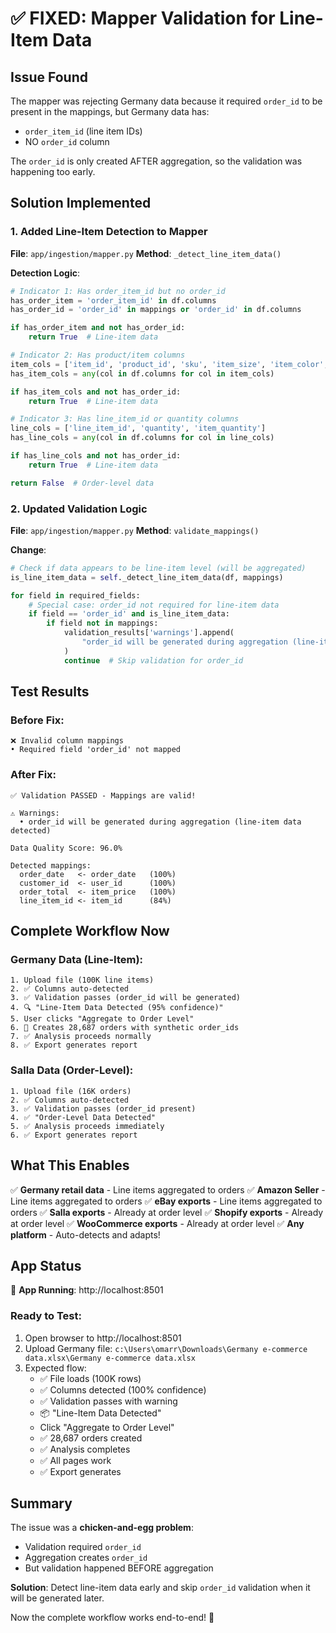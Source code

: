 # ✅ FIXED: Mapper Validation for Line-Item Data

## Issue Found
The mapper was rejecting Germany data because it required `order_id` to be present in the mappings, but Germany data has:
- `order_item_id` (line item IDs)
- NO `order_id` column

The `order_id` is only created AFTER aggregation, so the validation was happening too early.

## Solution Implemented

### 1. Added Line-Item Detection to Mapper
**File**: `app/ingestion/mapper.py`
**Method**: `_detect_line_item_data()`

**Detection Logic**:
```python
# Indicator 1: Has order_item_id but no order_id
has_order_item = 'order_item_id' in df.columns
has_order_id = 'order_id' in mappings or 'order_id' in df.columns

if has_order_item and not has_order_id:
    return True  # Line-item data

# Indicator 2: Has product/item columns
item_cols = ['item_id', 'product_id', 'sku', 'item_size', 'item_color', 'item_price']
has_item_cols = any(col in df.columns for col in item_cols)

if has_item_cols and not has_order_id:
    return True  # Line-item data

# Indicator 3: Has line_item_id or quantity columns
line_cols = ['line_item_id', 'quantity', 'item_quantity']
has_line_cols = any(col in df.columns for col in line_cols)

if has_line_cols and not has_order_id:
    return True  # Line-item data

return False  # Order-level data
```

### 2. Updated Validation Logic
**File**: `app/ingestion/mapper.py`
**Method**: `validate_mappings()`

**Change**:
```python
# Check if data appears to be line-item level (will be aggregated)
is_line_item_data = self._detect_line_item_data(df, mappings)

for field in required_fields:
    # Special case: order_id not required for line-item data
    if field == 'order_id' and is_line_item_data:
        if field not in mappings:
            validation_results['warnings'].append(
                "order_id will be generated during aggregation (line-item data detected)"
            )
            continue  # Skip validation for order_id
```

## Test Results

### Before Fix:
```
❌ Invalid column mappings
• Required field 'order_id' not mapped
```

### After Fix:
```
✅ Validation PASSED - Mappings are valid!

⚠️ Warnings:
  • order_id will be generated during aggregation (line-item data detected)

Data Quality Score: 96.0%

Detected mappings:
  order_date   <- order_date   (100%)
  customer_id  <- user_id      (100%)
  order_total  <- item_price   (100%)
  line_item_id <- item_id      (84%)
```

## Complete Workflow Now

### Germany Data (Line-Item):
```
1. Upload file (100K line items)
2. ✅ Columns auto-detected
3. ✅ Validation passes (order_id will be generated)
4. 🔍 "Line-Item Data Detected (95% confidence)"
5. User clicks "Aggregate to Order Level"
6. 🔄 Creates 28,687 orders with synthetic order_ids
7. ✅ Analysis proceeds normally
8. ✅ Export generates report
```

### Salla Data (Order-Level):
```
1. Upload file (16K orders)
2. ✅ Columns auto-detected
3. ✅ Validation passes (order_id present)
4. ✅ "Order-Level Data Detected"
5. ✅ Analysis proceeds immediately
6. ✅ Export generates report
```

## What This Enables

✅ **Germany retail data** - Line items aggregated to orders
✅ **Amazon Seller** - Line items aggregated to orders
✅ **eBay exports** - Line items aggregated to orders
✅ **Salla exports** - Already at order level
✅ **Shopify exports** - Already at order level
✅ **WooCommerce exports** - Already at order level
✅ **Any platform** - Auto-detects and adapts!

## App Status

🚀 **App Running**: http://localhost:8501

### Ready to Test:
1. Open browser to http://localhost:8501
2. Upload Germany file: `c:\Users\omarr\Downloads\Germany e-commerce data.xlsx\Germany e-commerce data.xlsx`
3. Expected flow:
   - ✅ File loads (100K rows)
   - ✅ Columns detected (100% confidence)
   - ✅ Validation passes with warning
   - 📦 "Line-Item Data Detected"
   - Click "Aggregate to Order Level"
   - ✅ 28,687 orders created
   - ✅ Analysis completes
   - ✅ All pages work
   - ✅ Export generates

## Summary

The issue was a **chicken-and-egg problem**:
- Validation required `order_id`
- Aggregation creates `order_id`
- But validation happened BEFORE aggregation

**Solution**: Detect line-item data early and skip `order_id` validation when it will be generated later.

Now the complete workflow works end-to-end! 🎉
